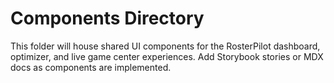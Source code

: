 # Components Directory

This folder will house shared UI components for the RosterPilot dashboard, optimizer, and live game
center experiences. Add Storybook stories or MDX docs as components are implemented.
